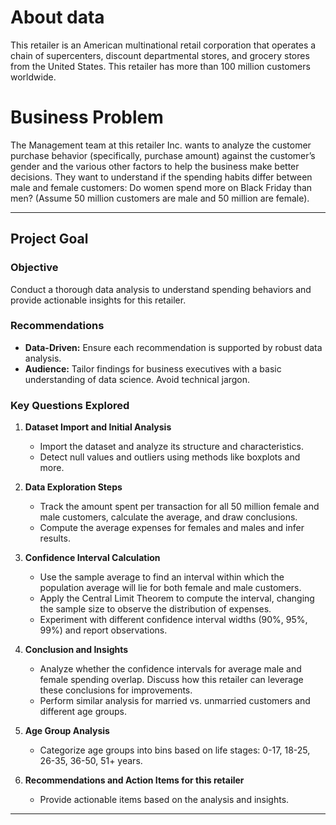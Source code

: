 <h1>About data</h1>

This retailer is an American multinational retail corporation that operates a chain of supercenters, discount departmental stores, and grocery stores from the United States. This retailer has more than 100 million customers worldwide.

<h1>Business Problem</h1>

The Management team at this retailer Inc. wants to analyze the customer purchase behavior (specifically, purchase amount) against the customer’s gender and the various other factors to help the business make better decisions. They want to understand if the spending habits differ between male and female customers: Do women spend more on Black Friday than men? (Assume 50 million customers are male and 50 million are female).

---

## Project Goal

### Objective

Conduct a thorough data analysis to understand spending behaviors and provide actionable insights for this retailer.

### Recommendations

- **Data-Driven:** Ensure each recommendation is supported by robust data analysis.
- **Audience:** Tailor findings for business executives with a basic understanding of data science. Avoid technical jargon.

### Key Questions Explored

1. **Dataset Import and Initial Analysis**

   - Import the dataset and analyze its structure and characteristics.
   - Detect null values and outliers using methods like boxplots and more.

2. **Data Exploration Steps**

   - Track the amount spent per transaction for all 50 million female and male customers, calculate the average, and draw conclusions.
   - Compute the average expenses for females and males and infer results.

3. **Confidence Interval Calculation**

   - Use the sample average to find an interval within which the population average will lie for both female and male customers.
   - Apply the Central Limit Theorem to compute the interval, changing the sample size to observe the distribution of expenses.
   - Experiment with different confidence interval widths (90%, 95%, 99%) and report observations.

4. **Conclusion and Insights**

   - Analyze whether the confidence intervals for average male and female spending overlap. Discuss how this retailer can leverage these conclusions for improvements.
   - Perform similar analysis for married vs. unmarried customers and different age groups.

5. **Age Group Analysis**

   - Categorize age groups into bins based on life stages: 0-17, 18-25, 26-35, 36-50, 51+ years.

6. **Recommendations and Action Items for this retailer**
   - Provide actionable items based on the analysis and insights.

---
